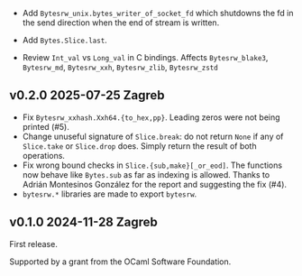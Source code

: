- Add `Bytesrw_unix.bytes_writer_of_socket_fd` which shutdowns the
  fd in the send direction when the end of stream is written.

- Add `Bytes.Slice.last`.

- Review `Int_val` vs `Long_val` in C bindings. Affects
  `Bytesrw_blake3`, `Bytesrw_md`, `Bytesrw_xxh`, `Bytesrw_zlib`,
  `Bytesrw_zstd`

v0.2.0 2025-07-25 Zagreb
------------------------

- Fix `Bytesrw_xxhash.Xxh64.{to_hex,pp}`. Leading zeros
  were not being printed (#5).
- Change unuseful signature of `Slice.break`: do not return 
  `None` if any of `Slice.take` or `Slice.drop` does. Simply
  return the result of both operations.
- Fix wrong bound checks in `Slice.{sub,make}[_or_eod]`. The functions
  now behave like `Bytes.sub` as far as indexing is allowed. Thanks
  to Adrián Montesinos González for the report and suggesting the fix (#4).
- `bytesrw.*` libraries are made to export `bytesrw`.

v0.1.0 2024-11-28 Zagreb
------------------------

First release.

Supported by a grant from the OCaml Software Foundation.
